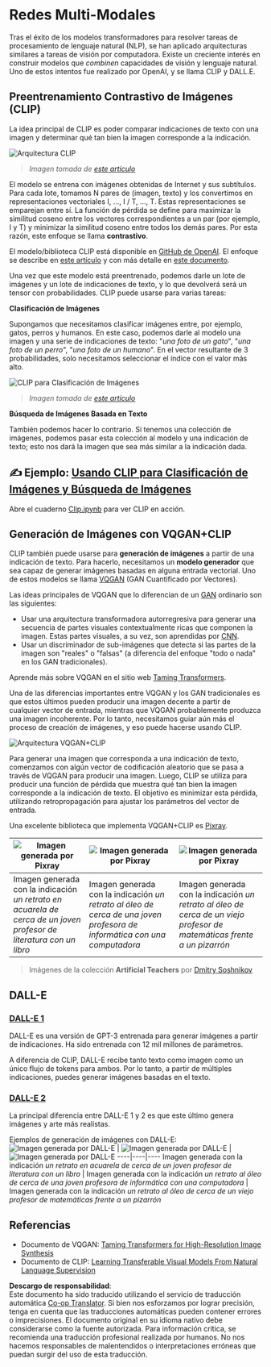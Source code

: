 <!--
CO_OP_TRANSLATOR_METADATA:
{
  "original_hash": "9c592c26aca16ca085d268c732284187",
  "translation_date": "2025-08-24T09:21:24+00:00",
  "source_file": "lessons/X-Extras/X1-MultiModal/README.md",
  "language_code": "es"
}
-->
# Redes Multi-Modales

Tras el éxito de los modelos transformadores para resolver tareas de procesamiento de lenguaje natural (NLP), se han aplicado arquitecturas similares a tareas de visión por computadora. Existe un creciente interés en construir modelos que *combinen* capacidades de visión y lenguaje natural. Uno de estos intentos fue realizado por OpenAI, y se llama CLIP y DALL.E.

## Preentrenamiento Contrastivo de Imágenes (CLIP)

La idea principal de CLIP es poder comparar indicaciones de texto con una imagen y determinar qué tan bien la imagen corresponde a la indicación.

![Arquitectura CLIP](../../../../../lessons/X-Extras/X1-MultiModal/images/clip-arch.png)

> *Imagen tomada de [este artículo](https://openai.com/blog/clip/)*

El modelo se entrena con imágenes obtenidas de Internet y sus subtítulos. Para cada lote, tomamos N pares de (imagen, texto) y los convertimos en representaciones vectoriales I, ..., I / T, ..., T. Estas representaciones se emparejan entre sí. La función de pérdida se define para maximizar la similitud coseno entre los vectores correspondientes a un par (por ejemplo, I y T) y minimizar la similitud coseno entre todos los demás pares. Por esta razón, este enfoque se llama **contrastivo**.

El modelo/biblioteca CLIP está disponible en [GitHub de OpenAI](https://github.com/openai/CLIP). El enfoque se describe en [este artículo](https://openai.com/blog/clip/) y con más detalle en [este documento](https://arxiv.org/pdf/2103.00020.pdf).

Una vez que este modelo está preentrenado, podemos darle un lote de imágenes y un lote de indicaciones de texto, y lo que devolverá será un tensor con probabilidades. CLIP puede usarse para varias tareas:

**Clasificación de Imágenes**

Supongamos que necesitamos clasificar imágenes entre, por ejemplo, gatos, perros y humanos. En este caso, podemos darle al modelo una imagen y una serie de indicaciones de texto: "*una foto de un gato*", "*una foto de un perro*", "*una foto de un humano*". En el vector resultante de 3 probabilidades, solo necesitamos seleccionar el índice con el valor más alto.

![CLIP para Clasificación de Imágenes](../../../../../lessons/X-Extras/X1-MultiModal/images/clip-class.png)

> *Imagen tomada de [este artículo](https://openai.com/blog/clip/)*

**Búsqueda de Imágenes Basada en Texto**

También podemos hacer lo contrario. Si tenemos una colección de imágenes, podemos pasar esta colección al modelo y una indicación de texto; esto nos dará la imagen que sea más similar a la indicación dada.

## ✍️ Ejemplo: [Usando CLIP para Clasificación de Imágenes y Búsqueda de Imágenes](../../../../../lessons/X-Extras/X1-MultiModal/Clip.ipynb)

Abre el cuaderno [Clip.ipynb](../../../../../lessons/X-Extras/X1-MultiModal/Clip.ipynb) para ver CLIP en acción.

## Generación de Imágenes con VQGAN+CLIP

CLIP también puede usarse para **generación de imágenes** a partir de una indicación de texto. Para hacerlo, necesitamos un **modelo generador** que sea capaz de generar imágenes basadas en alguna entrada vectorial. Uno de estos modelos se llama [VQGAN](https://compvis.github.io/taming-transformers/) (GAN Cuantificado por Vectores).

Las ideas principales de VQGAN que lo diferencian de un [GAN](../../4-ComputerVision/10-GANs/README.md) ordinario son las siguientes:
* Usar una arquitectura transformadora autorregresiva para generar una secuencia de partes visuales contextualmente ricas que componen la imagen. Estas partes visuales, a su vez, son aprendidas por [CNN](../../4-ComputerVision/07-ConvNets/README.md).
* Usar un discriminador de sub-imágenes que detecta si las partes de la imagen son "reales" o "falsas" (a diferencia del enfoque "todo o nada" en los GAN tradicionales).

Aprende más sobre VQGAN en el sitio web [Taming Transformers](https://compvis.github.io/taming-transformers/).

Una de las diferencias importantes entre VQGAN y los GAN tradicionales es que estos últimos pueden producir una imagen decente a partir de cualquier vector de entrada, mientras que VQGAN probablemente produzca una imagen incoherente. Por lo tanto, necesitamos guiar aún más el proceso de creación de imágenes, y eso puede hacerse usando CLIP.

![Arquitectura VQGAN+CLIP](../../../../../lessons/X-Extras/X1-MultiModal/images/vqgan.png)

Para generar una imagen que corresponda a una indicación de texto, comenzamos con algún vector de codificación aleatorio que se pasa a través de VQGAN para producir una imagen. Luego, CLIP se utiliza para producir una función de pérdida que muestra qué tan bien la imagen corresponde a la indicación de texto. El objetivo es minimizar esta pérdida, utilizando retropropagación para ajustar los parámetros del vector de entrada.

Una excelente biblioteca que implementa VQGAN+CLIP es [Pixray](http://github.com/pixray/pixray).

![Imagen generada por Pixray](../../../../../lessons/X-Extras/X1-MultiModal/images/a_closeup_watercolor_portrait_of_young_male_teacher_of_literature_with_a_book.png) |  ![Imagen generada por Pixray](../../../../../lessons/X-Extras/X1-MultiModal/images/a_closeup_oil_portrait_of_young_female_teacher_of_computer_science_with_a_computer.png) | ![Imagen generada por Pixray](../../../../../lessons/X-Extras/X1-MultiModal/images/a_closeup_oil_portrait_of_old_male_teacher_of_math.png)
----|----|----
Imagen generada con la indicación *un retrato en acuarela de cerca de un joven profesor de literatura con un libro* | Imagen generada con la indicación *un retrato al óleo de cerca de una joven profesora de informática con una computadora* | Imagen generada con la indicación *un retrato al óleo de cerca de un viejo profesor de matemáticas frente a un pizarrón*

> Imágenes de la colección **Artificial Teachers** por [Dmitry Soshnikov](http://soshnikov.com)

## DALL-E
### [DALL-E 1](https://openai.com/research/dall-e)
DALL-E es una versión de GPT-3 entrenada para generar imágenes a partir de indicaciones. Ha sido entrenada con 12 mil millones de parámetros.

A diferencia de CLIP, DALL-E recibe tanto texto como imagen como un único flujo de tokens para ambos. Por lo tanto, a partir de múltiples indicaciones, puedes generar imágenes basadas en el texto.

### [DALL-E 2](https://openai.com/dall-e-2)
La principal diferencia entre DALL-E 1 y 2 es que este último genera imágenes y arte más realistas.

Ejemplos de generación de imágenes con DALL-E:
![Imagen generada por DALL-E](../../../../../lessons/X-Extras/X1-MultiModal/images/DALL·E%202023-06-20%2015.56.56%20-%20a%20closeup%20watercolor%20portrait%20of%20young%20male%20teacher%20of%20literature%20with%20a%20book.png) |  ![Imagen generada por DALL-E](../../../../../lessons/X-Extras/X1-MultiModal/images/DALL·E%202023-06-20%2015.57.43%20-%20a%20closeup%20oil%20portrait%20of%20young%20female%20teacher%20of%20computer%20science%20with%20a%20computer.png) | ![Imagen generada por DALL-E](../../../../../lessons/X-Extras/X1-MultiModal/images/DALL·E%202023-06-20%2015.58.42%20-%20%20a%20closeup%20oil%20portrait%20of%20old%20male%20teacher%20of%20mathematics%20in%20front%20of%20blackboard.png)
----|----|----
Imagen generada con la indicación *un retrato en acuarela de cerca de un joven profesor de literatura con un libro* | Imagen generada con la indicación *un retrato al óleo de cerca de una joven profesora de informática con una computadora* | Imagen generada con la indicación *un retrato al óleo de cerca de un viejo profesor de matemáticas frente a un pizarrón*

## Referencias

* Documento de VQGAN: [Taming Transformers for High-Resolution Image Synthesis](https://compvis.github.io/taming-transformers/paper/paper.pdf)
* Documento de CLIP: [Learning Transferable Visual Models From Natural Language Supervision](https://arxiv.org/pdf/2103.00020.pdf)

**Descargo de responsabilidad**:  
Este documento ha sido traducido utilizando el servicio de traducción automática [Co-op Translator](https://github.com/Azure/co-op-translator). Si bien nos esforzamos por lograr precisión, tenga en cuenta que las traducciones automáticas pueden contener errores o imprecisiones. El documento original en su idioma nativo debe considerarse como la fuente autorizada. Para información crítica, se recomienda una traducción profesional realizada por humanos. No nos hacemos responsables de malentendidos o interpretaciones erróneas que puedan surgir del uso de esta traducción.
